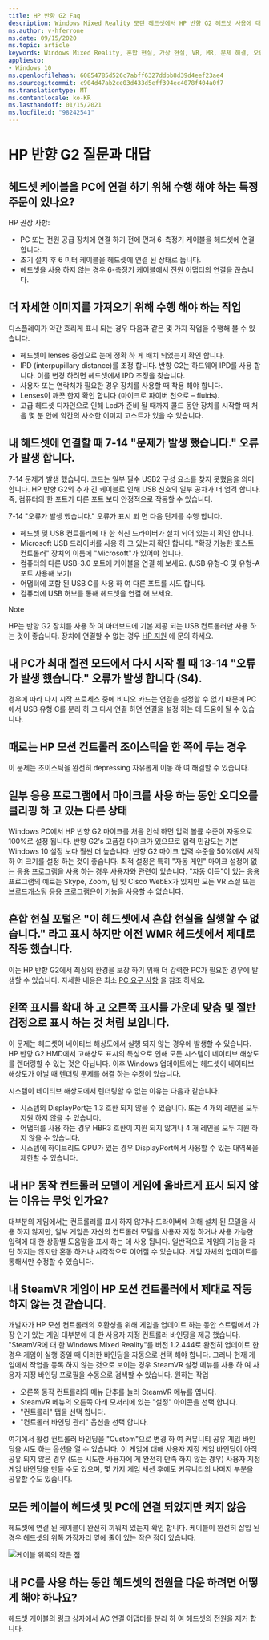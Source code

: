```yaml
---
title: HP 반향 G2 Faq
description: Windows Mixed Reality 모던 헤드셋에서 HP 반향 G2 헤드셋 사용에 대 한 질문과 대답을 최신으로 유지 합니다.
ms.author: v-hferrone
ms.date: 09/15/2020
ms.topic: article
keywords: Windows Mixed Reality, 혼합 현실, 가상 현실, VR, MR, 문제 해결, 오류, 도움말, 지원, 성능
appliesto:
- Windows 10
ms.openlocfilehash: 60854785d526c7abff6327ddbb8d39d4eef23ae4
ms.sourcegitcommit: c904d47ab2ce03d433d5eff394ec4078f404a0f7
ms.translationtype: MT
ms.contentlocale: ko-KR
ms.lasthandoff: 01/15/2021
ms.locfileid: "98242541"
---
```

# <a name="hp-reverb-g2-frequently-asked-questions"></a>HP 반향 G2 질문과 대답

## <a name="is-there-a-specific-order-i-should-follow-to-connect-my-headset-cables-to-a-pc"></a>헤드셋 케이블을 PC에 연결 하기 위해 수행 해야 하는 특정 주문이 있나요?

HP 권장 사항:

- PC 또는 전원 공급 장치에 연결 하기 전에 먼저 6-측정기 케이블을 헤드셋에 연결 합니다.
- 초기 설치 후 6 미터 케이블을 헤드셋에 연결 된 상태로 둡니다.
- 헤드셋을 사용 하지 않는 경우 6-측정기 케이블에서 전원 어댑터의 연결을 끊습니다.

## <a name="what-should-i-do-to-get-a-crisper-image"></a>더 자세한 이미지를 가져오기 위해 수행 해야 하는 작업

디스플레이가 약간 흐리게 표시 되는 경우 다음과 같은 몇 가지 작업을 수행해 볼 수 있습니다.

- 헤드셋이 lenses 중심으로 눈에 정확 하 게 배치 되었는지 확인 합니다.
- IPD (interpupillary distance)를 조정 합니다. 반향 G2는 하드웨어 IPD를 사용 합니다. 이를 변경 하려면 헤드셋에서 IPD 조정을 찾습니다.
- 사용자 또는 연락처가 필요한 경우 장치를 사용할 때 착용 해야 합니다.
- Lenses이 깨끗 한지 확인 합니다 (마이크로 파이버 천으로 – fluids).
- 고급 헤드셋 디자인으로 인해 Lcd가 준비 될 때까지 콜드 동안 장치를 시작할 때 처음 몇 분 안에 약간의 사소한 이미지 고스트가 있을 수 있습니다.

## <a name="i-am-getting-a-7-14-something-went-wrong-error-when-i-plug-in-my-headset"></a>내 헤드셋에 연결할 때 7-14 "문제가 발생 했습니다." 오류가 발생 합니다.

7-14 문제가 발생 했습니다. 코드는 일부 필수 USB2 구성 요소를 찾지 못했음을 의미 합니다.  HP 반향 G2의 추가 긴 케이블로 인해 USB 신호의 일부 공차가 더 엄격 합니다.  즉, 컴퓨터의 한 포트가 다른 포트 보다 안정적으로 작동할 수 있습니다.

7-14 "오류가 발생 했습니다." 오류가 표시 되 면 다음 단계를 수행 합니다.

- 헤드셋 및 USB 컨트롤러에 대 한 최신 드라이버가 설치 되어 있는지 확인 합니다.
- Microsoft USB 드라이버를 사용 하 고 있는지 확인 합니다. "확장 가능한 호스트 컨트롤러" 장치의 이름에 "Microsoft"가 있어야 합니다.
- 컴퓨터의 다른 USB-3.0 포트에 케이블을 연결 해 보세요. (USB 유형-C 및 유형-A 포트 사용해 보기)
- 어댑터에 포함 된 USB C를 사용 하 여 다른 포트를 시도 합니다.
- 컴퓨터에 USB 허브를 통해 헤드셋을 연결 해 보세요.

> [!NOTE]
> HP는 반향 G2 장치를 사용 하 여 마더보드에 기본 제공 되는 USB 컨트롤러만 사용 하는 것이 좋습니다.
> 장치에 연결할 수 없는 경우 [HP 지원](https://support.hp.com/us-en) 에 문의 하세요.

## <a name="i-am-getting-a-13-14-something-went-wrong-error-when-my-pc-resumes-from-hibernate-s4"></a>내 PC가 최대 절전 모드에서 다시 시작 될 때 13-14 "오류가 발생 했습니다." 오류가 발생 합니다 (S4).

경우에 따라 다시 시작 프로세스 중에 비디오 카드는 연결을 설정할 수 없기 때문에 PC에서 USB 유형 C를 분리 하 고 다시 연결 하면 연결을 설정 하는 데 도움이 될 수 있습니다.

## <a name="my-hp-motion-controller-joystick-will-sometimes-stick-to-one-side"></a>때로는 HP 모션 컨트롤러 조이스틱을 한 쪽에 두는 경우

이 문제는 조이스틱을 완전히 depressing 자유롭게 이동 하 여 해결할 수 있습니다.

## <a name="others-state-i-am-loud-or-that-my-audio-is-clipping-while-i-am-using-the-microphone-with-some-applications"></a>일부 응용 프로그램에서 마이크를 사용 하는 동안 오디오를 클리핑 하 고 있는 다른 상태

Windows PC에서 HP 반향 G2 마이크를 처음 인식 하면 입력 볼륨 수준이 자동으로 100%로 설정 됩니다. 반향 G2's 고품질 마이크가 있으므로 입력 민감도는 기본 Windows 10 설정 보다 훨씬 더 높습니다. 반향 G2 마이크 입력 수준을 50%에서 시작 하 여 크기를 설정 하는 것이 좋습니다. 최적 설정은 특히 "자동 게인" 마이크 설정이 없는 응용 프로그램을 사용 하는 경우 사용자와 관련이 있습니다. "자동 이득"이 있는 응용 프로그램의 예로는 Skype, Zoom, 팀 및 Cisco WebEx가 있지만 모든 VR 소셜 또는 브로드캐스팅 응용 프로그램은이 기능을 사용할 수 없습니다.

## <a name="the-mixed-reality-portal-says-cant-run-mixed-reality-on-this-headset-but-this-worked-fine-with-my-previous-wmr-headset"></a>혼합 현실 포털은 "이 헤드셋에서 혼합 현실을 실행할 수 없습니다." 라고 표시 하지만 이전 WMR 헤드셋에서 제대로 작동 했습니다.

이는 HP 반향 G2에서 최상의 환경을 보장 하기 위해 더 강력한 PC가 필요한 경우에 발생할 수 있습니다. 자세한 내용은 최소 [PC 요구 사항](windows-mixed-reality-minimum-pc-hardware-compatibility-guidelines.md) 을 참조 하세요.

## <a name="it-looks-like-my-left-display-is-stretched-and-the-right-display-is-off-centered-and-half-black"></a>왼쪽 표시를 확대 하 고 오른쪽 표시를 가운데 맞춤 및 절반 검정으로 표시 하는 것 처럼 보입니다.

이 문제는 헤드셋이 네이티브 해상도에서 실행 되지 않는 경우에 발생할 수 있습니다. HP 반향 G2 HMD에서 고해상도 표시의 특성으로 인해 모든 시스템이 네이티브 해상도를 렌더링할 수 있는 것은 아닙니다. 이후 Windows 업데이트에는 헤드셋이 네이티브 해상도가 아닐 때 렌더링 문제를 해결 하는 수정이 있습니다.

시스템이 네이티브 해상도에서 렌더링할 수 없는 이유는 다음과 같습니다.

- 시스템의 DisplayPort는 1.3 호환 되지 않을 수 있습니다. 또는 4 개의 레인을 모두 지원 하지 않을 수 있습니다.
- 어댑터를 사용 하는 경우 HBR3 호환이 지원 되지 않거나 4 개 레인을 모두 지원 하지 않을 수 있습니다.
- 시스템에 하이브리드 GPU가 있는 경우 DisplayPort에서 사용할 수 있는 대역폭을 제한할 수 있습니다.

## <a name="why-are-my-hp-motion-controller-models-not-showing-up-correctly-in-a-game"></a>내 HP 동작 컨트롤러 모델이 게임에 올바르게 표시 되지 않는 이유는 무엇 인가요?

대부분의 게임에서는 컨트롤러를 표시 하지 않거나 드라이버에 의해 설치 된 모델을 사용 하지 않지만, 일부 게임은 자신의 컨트롤러 모델을 사용자 지정 하거나 사용 가능한 입력에 대 한 상황별 도움말을 표시 하는 데 사용 됩니다. 일반적으로 게임의 기능을 차단 하지는 않지만 혼동 하거나 시각적으로 이어질 수 있습니다. 게임 자체의 업데이트를 통해서만 수정할 수 있습니다.

## <a name="my-steamvr-games-dont-appear-to-work-correctly-with-my-hp-motion-controllers"></a>내 SteamVR 게임이 HP 모션 컨트롤러에서 제대로 작동 하지 않는 것 같습니다.

개발자가 HP 모션 컨트롤러의 호환성을 위해 게임을 업데이트 하는 동안 스트림에서 가장 인기 있는 게임 대부분에 대 한 사용자 지정 컨트롤러 바인딩을 제공 했습니다. "SteamVR에 대 한 Windows Mixed Reality"를 버전 1.2.444로 완전히 업데이트 한 경우 게임이 실행 중일 때 이러한 바인딩을 자동으로 선택 해야 합니다. 그러나 현재 게임에서 작업을 등록 하지 않는 것으로 보이는 경우 SteamVR 설정 메뉴를 사용 하 여 사용자 지정 바인딩 프로필을 수동으로 검색할 수 있습니다.
원하는 작업

- 오른쪽 동작 컨트롤러의 메뉴 단추를 눌러 SteamVR 메뉴를 엽니다.
- SteamVR 메뉴의 오른쪽 아래 모서리에 있는 "설정" 아이콘을 선택 합니다.
- "컨트롤러" 탭을 선택 합니다.
- "컨트롤러 바인딩 관리" 옵션을 선택 합니다.

여기에서 활성 컨트롤러 바인딩을 "Custom"으로 변경 하 여 커뮤니티 공유 게임 바인딩을 시도 하는 옵션을 열 수 있습니다.
이 게임에 대해 사용자 지정 게임 바인딩이 아직 공유 되지 않은 경우 (또는 시도한 사용자에 게 완전히 만족 하지 않는 경우) 사용자 지정 게임 바인딩을 만들 수도 있으며, 몇 가지 게임 세션 후에도 커뮤니티의 나머지 부분을 공유할 수도 있습니다.

## <a name="i-have-all-cables-connected-to-the-headset-and-pc-but-it-wont-turn-on"></a>모든 케이블이 헤드셋 및 PC에 연결 되었지만 켜지 않음

헤드셋에 연결 된 케이블이 완전히 끼워져 있는지 확인 합니다. 케이블이 완전히 삽입 된 경우 헤드셋의 위쪽 가장자리 옆에 줄이 있는 작은 점이 있습니다.

![케이블 위쪽의 작은 점](images/small-dot.jpg)

## <a name="how-can-i-power-down-the-headset-while-still-using-my-pc"></a>내 PC를 사용 하는 동안 헤드셋의 전원을 다운 하려면 어떻게 해야 하나요?

헤드셋 케이블의 링크 상자에서 AC 연결 어댑터를 분리 하 여 헤드셋의 전원을 제거 합니다.
